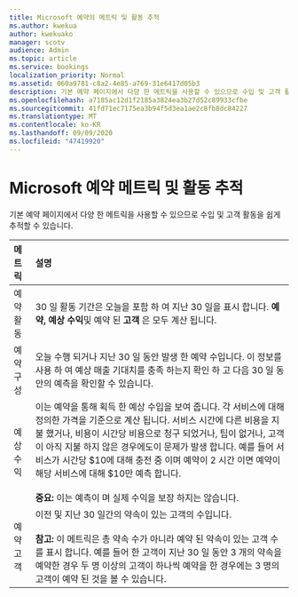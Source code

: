 ```yaml
---
title: Microsoft 예약의 메트릭 및 활동 추적
ms.author: kwekua
author: kwekuako
manager: scotv
audience: Admin
ms.topic: article
ms.service: bookings
localization_priority: Normal
ms.assetid: 060a9781-c8a2-4e85-a769-31e6417d05b3
description: 기본 예약 페이지에서 다양 한 메트릭을 사용할 수 있으므로 수입 및 고객 활동을 쉽게 추적할 수 있습니다.
ms.openlocfilehash: a7185ac12d1f2185a3824ea3b27d52c89933cfbe
ms.sourcegitcommit: 41fd71ec7175ea3b94f5d3ea1ae2c8fb8dc84227
ms.translationtype: MT
ms.contentlocale: ko-KR
ms.lasthandoff: 09/09/2020
ms.locfileid: "47419920"
---
```

# <a name="microsoft-bookings-metrics-and-activity-tracking"></a>Microsoft 예약 메트릭 및 활동 추적

기본 예약 페이지에서 다양 한 메트릭을 사용할 수 있으므로 수입 및 고객 활동을 쉽게 추적할 수 있습니다.

| 메트릭 | 설명 |
|:---|:---|
| 예약 활동 | 30 일 활동 기간은 오늘을 포함 하 여 지난 30 일을 표시 합니다. **예약,** **예상 수익**및 예약 된 **고객** 은 모두 계산 됩니다. |
| 예약 구성 | 오늘 수행 되거나 지난 30 일 동안 발생 한 예약 수입니다. 이 정보를 사용 하 여 예상 매출 기대치를 충족 하는지 확인 하 고 다음 30 일 동안의 예측을 확인할 수 있습니다. |
| 예상 수익 | 이는 예약을 통해 획득 한 예상 수입을 보여 줍니다. 각 서비스에 대해 정의한 가격을 기준으로 계산 됩니다. 서비스 시간에 다른 비용을 지불 했거나, 비용이 시간당 비용으로 청구 되었거나, 팁이 없거나, 고객이 아직 지불 하지 않은 경우에도이 문제가 발생 합니다. 예를 들어 서비스가 시간당 $10에 대해 충전 중 이며 예약이 2 시간 이면 예약이 해당 서비스에 대해 $10만 예측 합니다.<br/><br/>**중요:** 이는 예측이 며 실제 수익을 보장 하지는 않습니다. |
| 예약 고객 | 이전 및 지난 30 일간의 약속이 있는 고객의 수입니다.<br/><br/>**참고:** 이 메트릭은 총 약속 수가 아니라 예약 된 약속이 있는 고객 수를 표시 합니다. 예를 들어 한 고객이 지난 30 일 동안 3 개의 약속을 예약한 경우 두 명 이상의 고객이 하나씩 예약을 한 경우에는 3 명의 고객이 예약 된 것을 볼 수 있습니다. |
